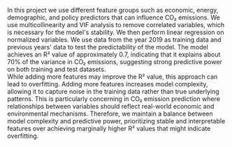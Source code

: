 In this project we use different feature groups such as economic, energy, demographic, and policy predictors that can influence CO₂ emissions. We use multicollinearity and VIF analysis to remove correlated variables, which is necessary for the model's stability. We then perform linear regression on normalized variables. We use data from the year 2019 as training data and previous years' data to test the predictability of the model. The model achieves an R² value of approximately 0.7, indicating that it explains about 70% of the variance in CO₂ emissions, suggesting strong predictive power on both training and test datasets. 
<br>
While adding more features may improve the R² value, this approach can lead to overfitting. Adding more features increases model complexity, allowing it to capture noise in the training data rather than true underlying patterns. This is particularly concerning in CO₂ emission prediction where relationships between variables should reflect real-world economic and environmental mechanisms. Therefore, we maintain a balance between model complexity and predictive power, prioritizing stable and interpretable features over achieving marginally higher R² values that might indicate overfitting.
